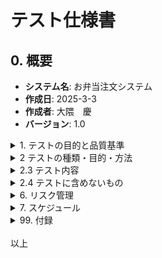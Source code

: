 
# テスト仕様書

## 0. 概要 
- **システム名**: お弁当注文システム
- **作成日**: 2025-3-3 
- **作成者**: 大隈　慶
- **バージョン**: 1.0 

<details><summary>1. テストの目的と品質基準</summary>

## 1. テストの目的と品質基準

### 1.1 テストの目的

- 開発物が以下の品質基準を満たすかを確認すること

### 1.2 品質方針 
- ユーザー（発注者）と店舗（受注者が）の両方でできる限り停止しないシステムをめざず。
- セキュリティについてはユーザー情報と店舗の注文情報は特殊な方法を用いない限り漏洩しないようにする。

- そのために以下を確認（テスト）する
    - 機能要件として定義した各種機能が期待通りに動作すること
    - 非機能要件として定義した各種非機能が期待通りに動作すること（条件を満たすこと）
- 特に下記の非機能要件を重視
    - 可用性
    - 性能
    - セキュリティー
    - ユーザビリティ
    - ブラウザ対応確認

</details>

<details><summary>2 テストの種類・目的・方法</summary>

### 2.1 テストの種類・目的・方法
- 機能テスト・・・単体テストと結合テストを実施する。
    1. 単体テスト
    - アプリの機能をテストする
    - こちらは開発プログラマが実施するので省略する。
    2. 結合テスト
    - アプリの機能をテストする
    - 開発・検証・運用の3段階において実施する。
    - 開発はアプリをテストサーバー起動後に実施して、検証と運用はクラウドにデプロイ後に実施する予定である。
    - ユーザービリティおよびデザイン面のチェックも併せて実施する。
- 非機能テスト
    - アプリの機能以外のテストする
    - 可用性テスト・性能テスト・セキュリティテスト・ユーザービリティ確認・ブラウザ対応確認を実施する。
    - 上記テストは結合テスト時に同時に実施する。
    - 可用性テストとは、クラウド上での稼働率を99％以上であることを確認する。
    - 性能テストとは、データが多い場合やアクセス多発時の影響を調べたり、速度低下に注意する。
    - セキュリティテストとは、異常なログイン・アクセスにより、パスワードの漏洩などシステム情報が盗まれるか、システムが破壊することができるかをテストする。
    - ユーザービリティテストは、システムに対してユーザーが使いやすいか、見やすいか、わかりやすいか、引っかかるところはないか、デザインはどうかといったユーザー視点での主観的な不具合や障害を検出する。
    - ブラウザ対応確認では、Webアプリはブラウザで表示するので、さまざまなブラウザで正常にアプリ画面が表示できるかを確認する。

### 2.2 ユーザー紹介 
- システムにアクセスするユーザーは４種類である。

1. 通常のユーザー
    - 一般の注文者(user)、発注者
    - 個別にスマホを使ってお弁当を注文する
    - スマホでNFCタグを読み取りシステムにアクセスして、お弁当を注文する。
    - サーバーにIDとパスワードの登録がない場合は初めに新規登録をする。その後注文を確定する。すでにある場合はそのまま注文を確定する。
2. 会社代表ユーザー
    - 代表注文者(maanger)、代表発注者
    - 会社単位で社内の注文を取りまとめ、店舗にお弁当を注文する。
    - ポータル画面より会社代表ユーザーでログインすると、専用の会社代表ユーザー画面に遷移する。その会社の本日の注文状況を確認後、注文をまとめてFAX送信をしたりする。
3. 店舗ユーザー
    - お弁当屋(shopuser)、受注者
    - ユーザー・会社代表ユーザーからの注文を確認・処理する。
    - ポータル画面より店舗ユーザーでログインすると、専用の店舗ユーザー画面に遷移する。本日の受注状況（全会社にわたる）を表示する。処理済の注文に対しては、チェックを入れることができる。
4. 管理者ユーザー
    - 管理者ユーザー(admin)、管理者
    - システムの管理・メンテを行う。
    - ポータル画面より管理者ユーザーでログインすると、専用の管理者ユーザー画面に遷移する。すべての機能・画面にアクセスできる。

</details>

<details><summary>2.3 テスト内容</summary>

### 2.3 テスト内容

- ＮＦＣ読み込みからのポータル表示
    - スマホでNFCタグを読み込み、ポータル画面が表示するか？
- ポータルでのログイン処理
- ロール別
    1. 一般ユーザー・注文者(user)　成功
    2. 一般ユーザー・注文者(user)　失敗
    3. 会社代表ユーザー・代表注文者(maanger)　成功
    4. 会社代表ユーザー・代表注文者(maanger)　失敗
    5. 店舗ユーザー(shopuser)　成功
    6. 店舗ユーザー(shopuser)　失敗
    7. 管理者ユーザー(admin)　成功
    8. 管理者ユーザー(admin)　失敗
- 当日２回目注文の失敗
    9. 一般ユーザー(user)が当日２回目ログインで、警告が表示されて注文できない。一般ユーザー(user)のみ当てはまる。
    10. 管理者ユーザー(admin)が一般ユーザー(user)のCookieを消すことができるか？（未実装）
- 注文可能曜日の設定
    - 曜日単位で設定する。
    - 注文可能曜日は、毎週月・火・水の3日に限られる。
    - 金・土 はカレンダーにメニューは載っているが販売していない。
    - 木曜は弁当がメニューは載っていないので、注文できない。
    - 休日を挟んだ場合は、休日翌日の注文しかできない。
    - 例　翌日水曜が休日の場合は、火曜日注文で木曜配達になる。

| 曜日 | 日 | 月 | 火 | 水 | 木 | 金 | 土 |
|-------|-------|-------|-------|-------|-------|-------|-------|
| menu | ✕ | 〇 | 〇 | 〇 | ✕ | 〇 | ✕ |
| 注文 | ✕ | １ | ２ | ✕ | ✕ | ３ | ✕ |
| 配達 | ✕ | ３ | １ | ２ | ✕ | ✕ | ✕ |

- 品目は日替弁当の1種類のみ。

- 会社代表ユーザー
- 注文は職業訓練指導員である脇坂さんに、昼休み終わり１３時前に連絡する。もしくは聞いてくるのに答えて予約とする。
- 注文は翌日の注文しかできない。
- 注文の締切は前日の14時まで。


- 注文キャンセル
- 注文キャンセルは当日10時半まで電話すること。
- 注文キャンセルの際は、キャンセル料として300円を後日徴収する。
- 注文キャンセル期限以降は、注文キャンセルができない
- 配達当日10時半以降の場合は、キャンセル不可で450円かかる。


</details>

<details><summary>2.4 テストに含めないもの</summary>

### 2.4 テストに含めないもの
1. サーバ起動操作
    - 理由： 環境が変化するため
2. 当日２回目注文の失敗は、通常のユーザー(User)のみとする。
    - 理由： 注文は通常のユーザーのみだから。
- NFCのうち、”NFCタグとの連携機能（パッシブ方式）”を用いて注文を処理する。
- 利用イメージとして、利用者が個人のスマホをNFCタグにかざすことで、NFCタグ内のメモリに記録された URLおよびアクション情報を利用者のスマホが読み取り、自動的に注文管理サーバ（仮）に注文を送信する。
- NFCタグは2種類のタグを用意する。
    - 注文タグ
        - 日替わり弁当の注文合計件数を１件追加する
    - キャンセルタグ
        - 注文合計件数から１件削除する。
- NFCタグ使用による注文の成功・失敗の結果は、それぞれ利用者のWeb画面で確認することができる。
- 注文結果は注文者のスマホのWebブラウザに以下のように表示する
    - 注文に成功した場合
        - 成功の旨の文面を表示する
        - 「あなたの注文を承りました」「〇月✕日　日替弁当 450円 1件」
    - 注文に失敗した場合
        - 失敗の旨の文面を表示する。
        - 「注文に失敗しました。もう一度注文を実行して下さい」
- 注文管理サーバの注文情報は、受注者側に配置してあるタブレット端末に表示する注文管理画面を確認することで現在の注文状況を確認することができる。
- 将来NFCタグ は用途の変更を可能とする。
    - 例 注文タグを１種類でなく、利用者人数分用意するなど。
</details>



<details><summary>6. リスク管理</summary>

## 6. リスク管理 

- プロジェクトに関連するリスクとその対応策を記載します。 
### 6.1 リスク対応
- 基本的に対応可能日は平日のみとする。土日祝日は対応しない。
</details>


<details><summary>7. スケジュール </summary>

## 7. スケジュール 

- 開発開始日: 2024-12-16 
- 開発終了日: YYYY-MM-DD 
- マイルストーン: マイルストーンの一覧 
1. 要件定義作成完了     2024-12-16
2. 暫定仕様書作成完了   2024-12-20
3. 仕様書レビュー       2024-12-20
4. 暫定仕様書修正完了   2024-12-20
5. 実装検証開始         2024-12-27 
6. 仕様書レビュー2回目  2024-12-28

</details>


<details><summary>99. 付録</summary>

## 99. 付録

- その他の参考資料や追加情報を記載します。
### 要件定義書ドラフト
https://chatgpt.com/share/675fa125-e804-800b-99cf-6820389efba2
### セキュリティ
[JWT認証の流れを理解する](https://qiita.com/asagohan2301/items/cef8bcb969fef9064a5c)

プロトタイプtestサイト
https://kei-okuma1216.github.io/Obento-Test/

</details>
<br>
以上
